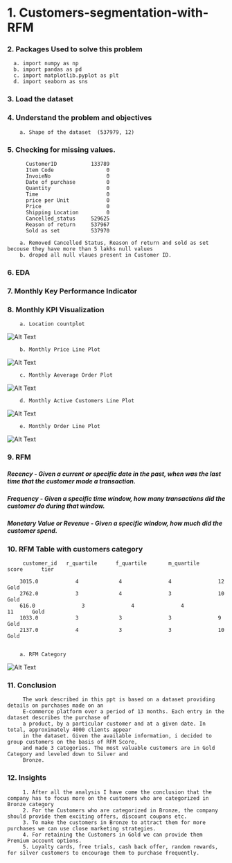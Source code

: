 
<h1>1. Customers-segmentation-with-RFM </h1>

<h3>2. Packages Used to solve this problem </h3>

      a. import numpy as np
      b. import pandas as pd
      c. import matplotlib.pyplot as plt
      d. import seaborn as sns
      
<h3>3. Load the dataset   </h3>  
<h3>4. Understand the problem and objectives </h3>

        a. Shape of the dataset  (537979, 12)

<h3>5. Checking for missing values. </h3>

          CustomerID           133789
          Item Code                 0
          InvoieNo                  0
          Date of purchase          0
          Quantity                  0
          Time                      0
          price per Unit            0
          Price                     0
          Shipping Location         0
          Cancelled_status     529625
          Reason of return     537967
          Sold as set          537970
          
        a. Removed Cancelled Status, Reason of return and sold as set becouse they have more than 5 lakhs null values
        b. droped all null vlaues present in Customer ID.
 
 <h3>6. EDA </h3>
 
 <h3>7. Monthly Key Performance Indicator </h3>
 
 <h3>8. Monthly KPI Visualization </h3>
 
 
        a. Location countplot
 
 ![Alt Text](https://github.com/Aamir8539/Customers-segmentation-with-RFM/blob/main/location%20count%20plot.png)
 
        b. Monthly Price Line Plot
 
 ![Alt Text](https://github.com/Aamir8539/Customers-segmentation-with-RFM/blob/main/Monthly%20price.png)
 
        c. Monthly Aeverage Order Plot
 
 ![Alt Text](https://github.com/Aamir8539/Customers-segmentation-with-RFM/blob/main/Average%20order.png)
 
        d. Monthly Active Customers Line Plot
 
 ![Alt Text](https://github.com/Aamir8539/Customers-segmentation-with-RFM/blob/main/Monthly%20active%20costumers.png)
 
        e. Monthly Order Line Plot
 
 ![Alt Text](https://github.com/Aamir8539/Customers-segmentation-with-RFM/blob/main/Monthly%20order.png)
 
 
 <h3>9. RFM </h3>
 
 <h5> Recency - Given a current or specific date in the past, when was the last time that the customer made a transaction. </h5>
 <h5> Frequency - Given a specific time window, how many transactions did the customer do during that window. </h5>
 <h5> Monetary Value or Revenue - Given a specific window, how much did the customer spend. </h5>
 
 <h3>10. RFM Table with customers category </h3>
 
         customer_id   r_quartile	   f_quartile	    m_quartile	   score	  tier

        3015.0	          4	            4	            4	            12	    Gold
        2762.0	          3	            4	            3	            10	    Gold
        616.0	            3	            4	            4	            11	    Gold
        1033.0	          3	            3	            3	            9	      Gold
        2137.0	          4	            3	            3	            10	    Gold
 
        
        a. RFM Category
 
 ![Alt Text](https://github.com/Aamir8539/Customers-segmentation-with-RFM/blob/main/Tier%20histogram.png)
 
 
 <h3>11. Conclusion </h3>
 
         The work described in this ppt is based on a dataset providing details on purchases made on an 
         E-commerce platform over a period of 13 months. Each entry in the dataset describes the purchase of 
         a product, by a particular customer and at a given date. In total, approximately 4000 clients appear 
         in the dataset. Given the available information, i decided to group customers on the basis of RFM Score, 
         and made 3 categories. The most valuable customers are in Gold Category and leveled down to Silver and 
         Bronze.
         
 <h3>12. Insights </h3>
 
         1. After all the analysis I have come the conclusion that the company has to focus more on the customers who are categorized in Bronze category 
         2. For the Customers who are categorized in Bronze, the company should provide them exciting offers, discount coupons etc.
         3. To make the customers in Bronze to attract them for more purchases we can use close marketing strategies.
         4. For retaining the Customers in Gold we can provide them Premium account options.
         5. Loyalty cards, free trials, cash back offer, random rewards, for silver customers to encourage them to purchase frequently.
 
